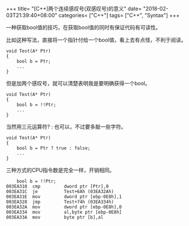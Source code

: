 +++
title= "[C++]两个连续感叹号(双感叹号)的意义"
date= "2018-02-03T21:39:40+08:00"
categories= ["C++"]
tags= ["C++", "Syntax"]
+++

一种获取bool值的技巧，在获取bool值的同时有保证代码有可读性。

比如这种写法，直接将一个指针付给一个bool值，看上去有点怪，不利于阅读。

    void Test(A* Ptr)
    {
        bool b = Ptr;
        ...
    }

但是加两个感叹号，就可以清楚表明我是要明确获得一个bool。

    void Test(A* Ptr)
    {
        bool b = !!Ptr;
        ...
    }
    
当然用三元运算符? : 也可以，不过要多敲一些字符。

    void Test(A* Ptr)
    {
        bool b = Ptr ? true : false;
        ...
    }
    
三种方式的CPU指令数是完全一样，开销相同。

        bool b = !!Ptr;
    003EA318  cmp         dword ptr [Ptr],0  
    003EA31C  je          Test+6Ah (03EA32Ah)  
    003EA31E  mov         dword ptr [ebp-0E8h],1  
    003EA328  jmp         Test+74h (03EA334h)  
    003EA32A  mov         dword ptr [ebp-0E8h],0  
    003EA334  mov         al,byte ptr [ebp-0E8h]  
    003EA33A  mov         byte ptr [b],al
    